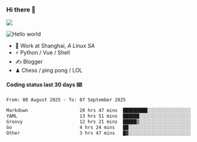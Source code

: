 ### Hi there 👋
![](https://komarev.com/ghpvc/?username=Xuhandsome)


<img src="https://github-readme-stats.vercel.app/api?username=XuHandsome&show_icons=true&theme=merko" alt="Hello world">

<br/>

- 🍻  Work at Shanghai, _A Linux SA_
- ⚡  Python / Vue / Shell
- ✍️  Blogger
- ♟  Chess / ping pong / LOL

#### Coding status last 30 days ⌨️

<!--START_SECTION:waka-->

```txt
From: 08 August 2025 - To: 07 September 2025

Markdown                   20 hrs 47 mins  █████████░░░░░░░░░░░░░░░░   35.52 %
YAML                       13 hrs 51 mins  ██████░░░░░░░░░░░░░░░░░░░   23.67 %
Groovy                     12 hrs 21 mins  █████▒░░░░░░░░░░░░░░░░░░░   21.10 %
Go                         4 hrs 24 mins   ██░░░░░░░░░░░░░░░░░░░░░░░   07.52 %
Other                      3 hrs 47 mins   █▓░░░░░░░░░░░░░░░░░░░░░░░   06.47 %
```

<!--END_SECTION:waka-->
